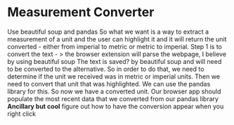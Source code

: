 # Measurement Converter 

Use beautiful soup and pandas
So what we want is a way to extract a measurement of a unit and the user can highlight it and it will return the unit converted - either from 
imperial to metric or metric to imperial. 
Step 1 is to convert the text - > the browser extension will parse the webpage, I believe by using beautiful soup
The text is saved? by beautiful soup and will need to be converted to the alternative. So in order to do that, 
we need to determine if the unit we received was in metric or imperial units. 
Then we need to convert that unit that was highlighted. We can use the pandas library for this. 
So now we have a converted unit. Our browser app should populate the most recent data that we converted from our pandas library
**Ancillary but cool** figure out how to have the conversion appear when you right click